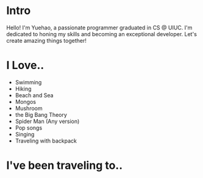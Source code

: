 
# Intro

Hello! I'm Yuehao, a passionate programmer graduated in CS @ UIUC. I'm dedicated to honing my skills and becoming an exceptional developer. Let's create amazing things together!

# I Love..
- Swimming
- Hiking
- Beach and Sea
- Mongos
- Mushroom
- the Big Bang Theory
- Spider Man (Any version)
- Pop songs
- Singing
- Traveling with backpack

# I've been traveling to..





